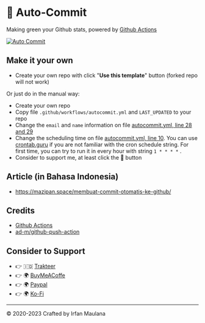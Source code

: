 # 🌳 Auto-Commit

Making green your Github stats, powered by [Github Actions](https://github.com/features/actions)

[![Auto Commit](https://github.com/madfauzy/Auto-Commit/workflows/Auto%20Commit/badge.svg)](https://github.com/madfauzy/Auto-Commit/actions?query=workflow%3A%22Auto+Commit%22)

## Make it your own

- Create your own repo with click "**Use this template**" button (forked repo will not work)

Or just do in the manual way:

- Create your own repo
- Copy file `.github/workflows/autocommit.yml` and `LAST_UPDATED` to your repo
- Change the `email` and `name` information on file [autocommit.yml, line 28 and 29](https://github.com/madfauzy/Auto-Commit/blob/master/.github/workflows/autocommit.yml#L28)
- Change the scheduling time on file [autocommit.yml, line 10](https://github.com/madfauzy/Auto-Commit/blob/master/.github/workflows/autocommit.yml#L10). You can use [crontab.guru](https://crontab.guru/) if you are not familiar with the cron schedule string. For first time, you can try to run it in every hour with string `1 * * * *` .
- Consider to support me, at least click the 🌟 button

## Article (in Bahasa Indonesia)

- <https://mazipan.space/membuat-commit-otomatis-ke-github/>

## Credits

- [Github Actions](https://github.com/features/actions)
- [ad-m/github-push-action](https://github.com/ad-m/github-push-action)

## Consider to Support

- 👉 🇮🇩 [Trakteer](https://trakteer.id/mazipan?utm_source=github)
- 👉 🌍 [BuyMeACoffe](https://www.buymeacoffee.com/mazipan?utm_source=github)
- 👉 🌍 [Paypal](https://www.paypal.me/mazipan?utm_source=github)
- 👉 🌍 [Ko-Fi](https://ko-fi.com/mazipan)

---

© 2020-2023 Crafted by Irfan Maulana
